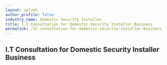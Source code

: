 ```yaml
---
layout: splash 
author_profile: false 
industry_name: Domestic Security Installer
title: I.T Consultation for Domestic Security Installer Business
permalink: /it-consultation-for-domestic-security-installer-business
---
```


## I.T Consultation for Domestic Security Installer Business